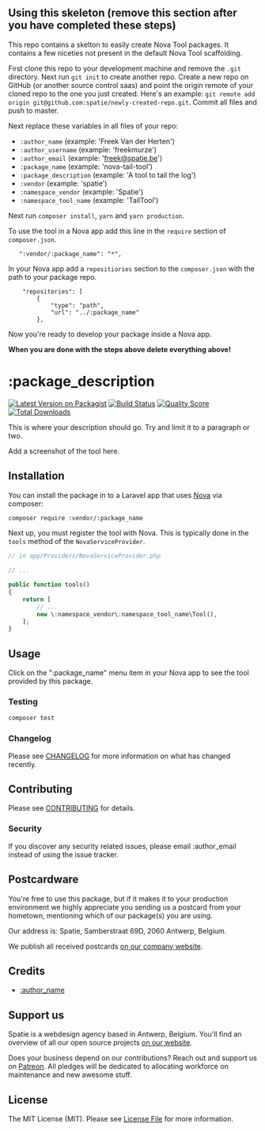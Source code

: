 
## Using this skeleton (remove this section after you have completed these steps)

This repo contains a skelton to easily create Nova Tool packages. It contains a few niceties not present in the default Nova Tool scaffolding.

First clone this repo to your development machine and remove the `.git` directory. Next run `git init` to create another repo. Create a new repo on GitHub (or another source control saas) and point the origin remote of your cloned repo to the one you just created. Here's an example: `git remote add origin git@github.com:spatie/newly-created-repo.git`. Commit all files and push to master.

Next replace these variables in all files of your repo:
 - `:author_name` (example: 'Freek Van der Herten')
 - `:author_username` (example: 'freekmurze')
 - `:author_email` (example: 'freek@spatie.be')
 - `:package_name` (example: 'nova-tail-tool')
 - `:package_description` (example: 'A tool to tail the log')
 - `:vendor` (example: 'spatie')
 - `:namespace_vendor` (example: 'Spatie')
 - `:namespace_tool_name` (example: 'TailTool')
 
 Next run `composer install`, `yarn` and `yarn production`.
 
 To use the tool in a Nova app add this line in the `require` section of `composer.json`.
 
 ```
    ":vendor/:package_name": "*",
```
 
 In your Nova app add a `repositiories` section to the `composer.json` with the path to your package repo.
 
 ```
     "repositories": [
         {
             "type": "path",
             "url": "../:package_name"
         },
```
 
Now you're ready to develop your package inside a Nova app. 
 
**When you are done with the steps above delete everything above!**

# :package_description

[![Latest Version on Packagist](https://img.shields.io/packagist/v/:vendor/:package_name.svg?style=flat-square)](https://packagist.org/packages/:vendor/:package_name)
[![Build Status](https://img.shields.io/travis/:vendor/:package_name/master.svg?style=flat-square)](https://travis-ci.org/:vendor/:package_name)
[![Quality Score](https://img.shields.io/scrutinizer/g/:vendor/:package_name.svg?style=flat-square)](https://scrutinizer-ci.com/g/:vendor/:package_name)
[![Total Downloads](https://img.shields.io/packagist/dt/:vendor/:package_name.svg?style=flat-square)](https://packagist.org/packages/:vendor/:package_name)


This is where your description should go. Try and limit it to a paragraph or two.

Add a screenshot of the tool here.

## Installation

You can install the package in to a Laravel app that uses [Nova](https://nova.laravel.com) via composer:

```bash
composer require :vendor/:package_name
```

Next up, you must register the tool with Nova. This is typically done in the `tools` method of the `NovaServiceProvider`.

```php
// in app/Providers/NovaServiceProvider.php

// ...

public function tools()
{
    return [
        // ...
        new \:namespace_vendor\:namespace_tool_name\Tool(),
    ];
}
```

## Usage

Click on the ":package_name" menu item in your Nova app to see the tool provided by this package.

### Testing

``` bash
composer test
```

### Changelog

Please see [CHANGELOG](CHANGELOG.md) for more information on what has changed recently.

## Contributing

Please see [CONTRIBUTING](CONTRIBUTING.md) for details.

### Security

If you discover any security related issues, please email :author_email instead of using the issue tracker.

## Postcardware

You're free to use this package, but if it makes it to your production environment we highly appreciate you sending us a postcard from your hometown, mentioning which of our package(s) you are using.

Our address is: Spatie, Samberstraat 69D, 2060 Antwerp, Belgium.

We publish all received postcards [on our company website](https://spatie.be/en/opensource/postcards).

## Credits

- [:author_name](https://github.com/:author_username)

## Support us

Spatie is a webdesign agency based in Antwerp, Belgium. You'll find an overview of all our open source projects [on our website](https://spatie.be/opensource).

Does your business depend on our contributions? Reach out and support us on [Patreon](https://www.patreon.com/spatie). 
All pledges will be dedicated to allocating workforce on maintenance and new awesome stuff.

## License

The MIT License (MIT). Please see [License File](LICENSE.md) for more information.
